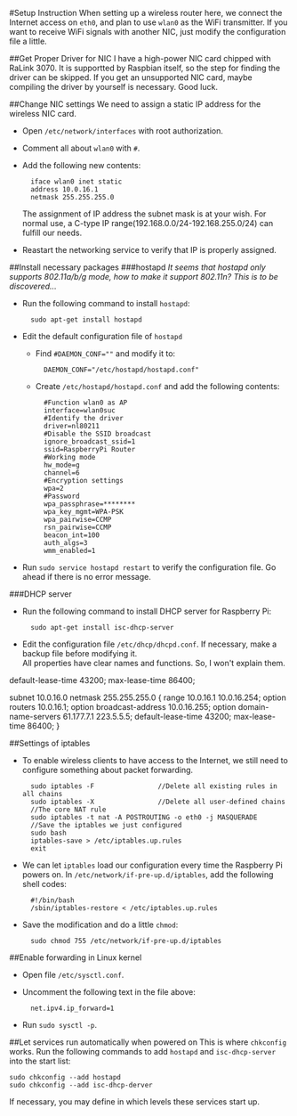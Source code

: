 #Setup Instruction
When setting up a wireless router here, we connect the Internet access on `eth0`, and plan to use `wlan0` as the WiFi transmitter. If you want to receive WiFi signals with another NIC, just modify the configuration file a little.

##Get Proper Driver for NIC
I have a high-power NIC card chipped with RaLink 3070. It is supportted by Raspbian itself, so the step for finding the driver can be skipped. If you get an unsupported NIC card, maybe compiling the driver by yourself is necessary. Good luck.

##Change NIC settings
We need to assign a static IP address for the wireless NIC card.

* Open `/etc/network/interfaces` with root authorization.
* Comment all about `wlan0` with `#`.
* Add the following new contents:

		iface wlan0 inet static
		address 10.0.16.1
		netmask 255.255.255.0
	The assignment of IP address the subnet mask is at your wish. For normal use, a C-type IP range(192.168.0.0/24-192.168.255.0/24) can fulfill our needs.
* Reastart the networking service to verify that IP is properly assigned.

##Install necessary packages
###hostapd
*It seems that hostapd only supports 802.11a/b/g mode, how to make it support 802.11n? This is to be discovered...*

* Run the following command to install `hostapd`:

		sudo apt-get install hostapd
* Edit the default configuration file of `hostapd`
	* Find `#DAEMON_CONF=""` and modify it to:
	
			DAEMON_CONF="/etc/hostapd/hostapd.conf"
	* Create `/etc/hostapd/hostapd.conf` and add the following contents:

			#Function wlan0 as AP
			interface=wlan0suc
			#Identify the driver
			driver=nl80211
			#Disable the SSID broadcast
			ignore_broadcast_ssid=1
			ssid=RaspberryPi Router
			#Working mode
			hw_mode=g
			channel=6
			#Encryption settings 
			wpa=2
			#Password
			wpa_passphrase=********
			wpa_key_mgmt=WPA-PSK
			wpa_pairwise=CCMP
			rsn_pairwise=CCMP
			beacon_int=100
			auth_algs=3
			wmm_enabled=1
* Run `sudo service hostapd restart` to verify the configuration file. Go ahead if there is no error message.

###DHCP server
* Run the following command to install DHCP server for Raspberry Pi:

		sudo apt-get install isc-dhcp-server
* Edit the configuration file `/etc/dhcp/dhcpd.conf`. If necessary, make a backup file before modifying it.  
All properties have clear names and functions. So, I won't explain them.

default-lease-time 43200;
max-lease-time 86400;

subnet 10.0.16.0 netmask 255.255.255.0 {
range 10.0.16.1 10.0.16.254;
option routers 10.0.16.1;
option broadcast-address 10.0.16.255;
option domain-name-servers 61.177.7.1 223.5.5.5;
default-lease-time 43200;
max-lease-time 86400;
}

##Settings of iptables
* To enable wireless clients to have access to the Internet, we still need to configure something about packet forwarding.

		sudo iptables -F				//Delete all existing rules in all chains
		sudo iptables -X				//Delete all user-defined chains
		//The core NAT rule
		sudo iptables -t nat -A POSTROUTING -o eth0 -j MASQUERADE 
		//Save the iptables we just configured
		sudo bash 
		iptables-save > /etc/iptables.up.rules 
		exit
* We can let `iptables` load our configuration every time the Raspberry Pi powers on. In `/etc/network/if-pre-up.d/iptables`, add the following shell codes:

		#!/bin/bash
		/sbin/iptables-restore < /etc/iptables.up.rules
* Save the modification and do a little `chmod`:

		sudo chmod 755 /etc/network/if-pre-up.d/iptables

##Enable forwarding in Linux kernel
* Open file `/etc/sysctl.conf`.
* Uncomment the following text in the file above:

		net.ipv4.ip_forward=1
* Run `sudo sysctl -p`.

##Let services run automatically when powered on
This is where `chkconfig` works. Run the following commands to add `hostapd` and `isc-dhcp-server` into the start list:

	sudo chkconfig --add hostapd
	sudo chkconfig --add isc-dhcp-derver

If necessary, you may define in which levels these services start up.